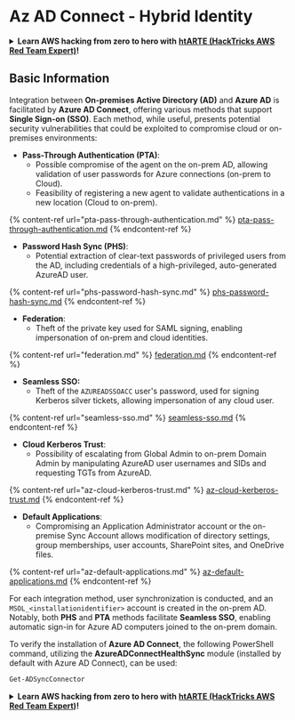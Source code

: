 # Az AD Connect - Hybrid Identity

<details>

<summary><strong>Learn AWS hacking from zero to hero with</strong> <a href="https://training.hacktricks.xyz/courses/arte"><strong>htARTE (HackTricks AWS Red Team Expert)</strong></a><strong>!</strong></summary>

Other ways to support HackTricks:

* If you want to see your **company advertised in HackTricks** or **download HackTricks in PDF** Check the [**SUBSCRIPTION PLANS**](https://github.com/sponsors/carlospolop)!
* Get the [**official PEASS & HackTricks swag**](https://peass.creator-spring.com)
* Discover [**The PEASS Family**](https://opensea.io/collection/the-peass-family), our collection of exclusive [**NFTs**](https://opensea.io/collection/the-peass-family)
* **Join the** 💬 [**Discord group**](https://discord.gg/hRep4RUj7f) or the [**telegram group**](https://t.me/peass) or **follow** me on **Twitter** 🐦 [**@carlospolopm**](https://twitter.com/carlospolopm)**.**
* **Share your hacking tricks by submitting PRs to the** [**HackTricks**](https://github.com/carlospolop/hacktricks) and [**HackTricks Cloud**](https://github.com/carlospolop/hacktricks-cloud) github repos.

</details>

## Basic Information

Integration between **On-premises Active Directory (AD)** and **Azure AD** is facilitated by **Azure AD Connect**, offering various methods that support **Single Sign-on (SSO)**. Each method, while useful, presents potential security vulnerabilities that could be exploited to compromise cloud or on-premises environments:

* **Pass-Through Authentication (PTA)**:
    - Possible compromise of the agent on the on-prem AD, allowing validation of user passwords for Azure connections (on-prem to Cloud).
    - Feasibility of registering a new agent to validate authentications in a new location (Cloud to on-prem).
    
{% content-ref url="pta-pass-through-authentication.md" %}
[pta-pass-through-authentication.md](pta-pass-through-authentication.md)
{% endcontent-ref %}

* **Password Hash Sync (PHS)**: 
    - Potential extraction of clear-text passwords of privileged users from the AD, including credentials of a high-privileged, auto-generated AzureAD user.

{% content-ref url="phs-password-hash-sync.md" %}
[phs-password-hash-sync.md](phs-password-hash-sync.md)
{% endcontent-ref %}

* **Federation**:
    - Theft of the private key used for SAML signing, enabling impersonation of on-prem and cloud identities.

{% content-ref url="federation.md" %}
[federation.md](federation.md)
{% endcontent-ref %}

* **Seamless SSO:**
    - Theft of the `AZUREADSSOACC` user's password, used for signing Kerberos silver tickets, allowing impersonation of any cloud user.

{% content-ref url="seamless-sso.md" %}
[seamless-sso.md](seamless-sso.md)
{% endcontent-ref %}

* **Cloud Kerberos Trust**:
    - Possibility of escalating from Global Admin to on-prem Domain Admin by manipulating AzureAD user usernames and SIDs and requesting TGTs from AzureAD.

{% content-ref url="az-cloud-kerberos-trust.md" %}
[az-cloud-kerberos-trust.md](az-cloud-kerberos-trust.md)
{% endcontent-ref %}

* **Default Applications**:
    - Compromising an Application Administrator account or the on-premise Sync Account allows modification of directory settings, group memberships, user accounts, SharePoint sites, and OneDrive files.

{% content-ref url="az-default-applications.md" %}
[az-default-applications.md](az-default-applications.md)
{% endcontent-ref %}

For each integration method, user synchronization is conducted, and an `MSOL_<installationidentifier>` account is created in the on-prem AD. Notably, both **PHS** and **PTA** methods facilitate **Seamless SSO**, enabling automatic sign-in for Azure AD computers joined to the on-prem domain.

To verify the installation of **Azure AD Connect**, the following PowerShell command, utilizing the **AzureADConnectHealthSync** module (installed by default with Azure AD Connect), can be used:


```powershell
Get-ADSyncConnector
```

<details>

<summary><strong>Learn AWS hacking from zero to hero with</strong> <a href="https://training.hacktricks.xyz/courses/arte"><strong>htARTE (HackTricks AWS Red Team Expert)</strong></a><strong>!</strong></summary>

Other ways to support HackTricks:

* If you want to see your **company advertised in HackTricks** or **download HackTricks in PDF** Check the [**SUBSCRIPTION PLANS**](https://github.com/sponsors/carlospolop)!
* Get the [**official PEASS & HackTricks swag**](https://peass.creator-spring.com)
* Discover [**The PEASS Family**](https://opensea.io/collection/the-peass-family), our collection of exclusive [**NFTs**](https://opensea.io/collection/the-peass-family)
* **Join the** 💬 [**Discord group**](https://discord.gg/hRep4RUj7f) or the [**telegram group**](https://t.me/peass) or **follow** me on **Twitter** 🐦 [**@carlospolopm**](https://twitter.com/carlospolopm)**.**
* **Share your hacking tricks by submitting PRs to the** [**HackTricks**](https://github.com/carlospolop/hacktricks) and [**HackTricks Cloud**](https://github.com/carlospolop/hacktricks-cloud) github repos.

</details>
